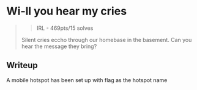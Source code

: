 # Wi-ll you hear my cries
> > IRL - 469pts/15 solves
>
> Silent cries eccho through our homebase in the basement.
> Can you hear the message they bring?

## Writeup
A mobile hotspot has been set up with flag as the hotspot name